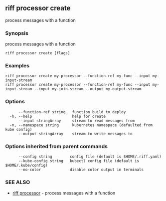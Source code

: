 ## riff processor create

process messages with a function

### Synopsis

process messages with a function

```
riff processor create [flags]
```

### Examples

```
riff processor create my-processor --function-ref my-func --input my-input-stream
riff processor create my-processor --function-ref my-func --input my-input-stream --input my-join-stream --output my-output-stream
```

### Options

```
      --function-ref string   function build to deploy
  -h, --help                  help for create
      --input stringArray     stream to read messages from
  -n, --namespace string      kubernetes namespace (defaulted from kube config)
      --output stringArray    stream to write messages to
```

### Options inherited from parent commands

```
      --config string        config file (default is $HOME/.riff.yaml)
      --kube-config string   kubectl config file (default is $HOME/.kube/config)
      --no-color             disable color output in terminals
```

### SEE ALSO

* [riff processor](riff_processor.md)	 - process messages with a function

